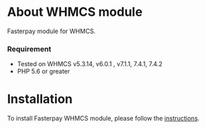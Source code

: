 # About WHMCS module
Fasterpay module for WHMCS.

### Requirement
* Tested on WHMCS v5.3.14, v6.0.1 , v7.1.1, 7.4.1, 7.4.2
* PHP 5.6 or greater

# Installation
To install Fasterpay WHMCS module, please follow the [instructions](https://docs.fasterpay.com/integration/plugins/whmcs).
